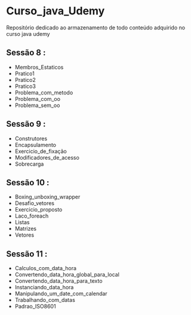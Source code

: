 # Curso_java_Udemy

Repositório dedicado ao armazenamento de todo conteúdo adquirido no curso java udemy

## Sessão 8 : 

- Membros_Estaticos
- Pratico1
- Pratico2
- Pratico3
- Problema_com_metodo
- Problema_com_oo
- Problema_sem_oo

## Sessão 9 :
- Construtores
- Encapsulamento
- Exercicio_de_fixação
- Modificadores_de_acesso
- Sobrecarga

## Sessão 10 : 
- Boxing_unboxing_wrapper
- Desafio_vetores
- Exercicio_proposto
- Laco_foreach
- Listas
- Matrizes
- Vetores

## Sessão 11 : 
- Calculos_com_data_hora
- Convertendo_data_hora_global_para_local
- Convertendo_data_hora_para_texto
- Instanciando_data_hora
- Manipulando_um_date_com_calendar
- Trabalhando_com_datas
- Padrao_ISO8601

